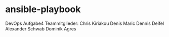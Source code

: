 # ansible-playbook
DevOps Aufgabe4
Teammitglieder: 
Chris Kiriakou
Denis Maric
Dennis Deifel
Alexander Schwab
Dominik Agres
